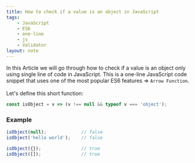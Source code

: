 ```yaml
---
title: How to check if a value is an object in JavaScript
tags:
    - JavaScript
    - ES6
    - one-line
    - js
    - Validator
layout: note
---
```




In this Article we will go through how to check if a value is an object only using single line of code in JavaScript.
This is a one-line JavaScript code snippet that uses one of the most popular ES6 features => `Arrow Function`.
<br/>
<br/>
Let's define this short function:

```js {.wrap}
const isObject = v => (v !== null && typeof v === 'object');
```

### Example

```js {.wrap}
isObject(null);             // false
isObject('hello world');    // false

isObject({});               // true
isObject([]);               // true 
```